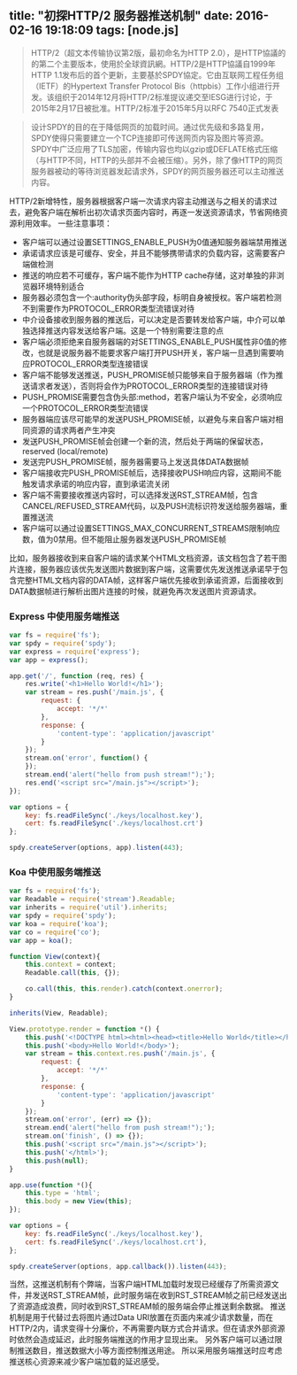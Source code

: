 title: "初探HTTP/2 服务器推送机制"
date: 2016-02-16 19:18:09
tags: [node.js]
---
> HTTP/2（超文本传输协议第2版，最初命名为HTTP 2.0），是HTTP協議的的第二个主要版本，使用於全球資訊網。HTTP/2是HTTP協議自1999年HTTP 1.1发布后的首个更新，主要基於SPDY協定。它由互联网工程任务组（IETF）的Hypertext Transfer Protocol Bis（httpbis）工作小组进行开发。该组织于2014年12月将HTTP/2标准提议递交至IESG进行讨论，于2015年2月17日被批准。HTTP/2标准于2015年5月以RFC 7540正式发表

<!-- more -->

> 设计SPDY的目的在于降低网页的加载时间。通过优先级和多路复用，SPDY使得只需要建立一个TCP连接即可传送网页内容及图片等资源。SPDY中广泛应用了TLS加密，传输内容也均以gzip或DEFLATE格式压缩（与HTTP不同，HTTP的头部并不会被压缩）。另外，除了像HTTP的网页服务器被动的等待浏览器发起请求外，SPDY的网页服务器还可以主动推送内容。

HTTP/2新增特性，服务器根据客户端一次请求内容主动推送与之相关的请求过去，避免客户端在解析出初次请求页面内容时，再逐一发送资源请求，节省网络资源利用效率。 一些注意事项：

* 客户端可以通过设置SETTINGS_ENABLE_PUSH为0值通知服务器端禁用推送
* 承诺请求应该是可缓存、安全，并且不能够携带请求的负载内容，这需要客户端做检测
* 推送的响应若不可缓存，客户端不能作为HTTP cache存储，这对单独的非浏览器环境特别适合
* 服务器必须包含一个:authority伪头部字段，标明自身被授权。客户端若检测不到需要作为PROTOCOL_ERROR类型流错误对待
* 中介设备接收到服务器的推送后，可以决定是否要转发给客户端，中介可以单独选择推送内容发送给客户端。这是一个特别需要注意的点
* 客户端必须拒绝来自服务器端的对SETTINGS_ENABLE_PUSH属性非0值的修改，也就是说服务器不能要求客户端打开PUSH开关，客户端一旦遇到需要响应PROTOCOL_ERROR类型连接错误
* 客户端不能够发送推送，PUSH_PROMISE帧只能够来自于服务器端（作为推送请求者发送），否则将会作为PROTOCOL_ERROR类型的连接错误对待
* PUSH_PROMISE需要包含伪头部:method，若客户端认为不安全，必须响应一个PROTOCOL_ERROR类型流错误
* 服务器端应该尽可能早的发送PUSH_PROMISE帧，以避免与来自客户端对相同资源的请求两者产生冲突
* 发送PUSH_PROMISE帧会创建一个新的流，然后处于两端的保留状态，reserved (local/remote)
* 发送完PUSH_PROMISE帧，服务器需要马上发送具体DATA数据帧
* 客户端接收完PUSH_PROMISE帧后，选择接收PUSH响应内容，这期间不能触发请求承诺的响应内容，直到承诺流关闭
* 客户端不需要接收推送内容时，可以选择发送RST_STREAM帧，包含CANCEL/REFUSED_STREAM代码，以及PUSH流标识符发送给服务器端，重置推送流
* 客户端可以通过设置SETTINGS_MAX_CONCURRENT_STREAMS限制响应数，值为0禁用。但不能阻止服务器发送PUSH_PROMISE帧

比如，服务器接收到来自客户端的请求某个HTML文档资源，该文档包含了若干图片连接，服务器应该优先发送图片数据到客户端，这需要优先发送推送承诺早于包含完整HTML文档内容的DATA帧，这样客户端优先接收到承诺资源，后面接收到DATA数据帧进行解析出图片连接的时候，就避免再次发送图片资源请求。

### Express 中使用服务端推送
```js
var fs = require('fs');
var spdy = require('spdy');
var express = require('express');
var app = express();

app.get('/', function (req, res) {
    res.write('<h1>Hello World!</h1>');
    var stream = res.push('/main.js', {
        request: {
            accept: '*/*'
        },
        response: {
            'content-type': 'application/javascript'
        }
    });
    stream.on('error', function() {
    });
    stream.end('alert("hello from push stream!");');
    res.end('<script src="/main.js"></script>');
});

var options = {
    key: fs.readFileSync('./keys/localhost.key'),
    cert: fs.readFileSync('./keys/localhost.crt')
};

spdy.createServer(options, app).listen(443);
```

### Koa 中使用服务端推送
```js
var fs = require('fs');
var Readable = require('stream').Readable;
var inherits = require('util').inherits;
var spdy = require('spdy');
var koa = require('koa');
var co = require('co');
var app = koa();

function View(context){
    this.context = context;
    Readable.call(this, {});

    co.call(this, this.render).catch(context.onerror);
}

inherits(View, Readable);

View.prototype.render = function *() {
    this.push('<!DOCTYPE html><html><head><title>Hello World</title></head>');
    this.push('<body>Hello World!</body>');
    var stream = this.context.res.push('/main.js', {
        request: {
            accept: '*/*'
        },
        response: {
            'content-type': 'application/javascript'
        }
    });
    stream.on('error', (err) => {});
    stream.end('alert("hello from push stream!");');
    stream.on('finish', () => {});
    this.push('<script src="/main.js"></script>');
    this.push('</html>');
    this.push(null);
}

app.use(function *(){
    this.type = 'html';
    this.body = new View(this);
});

var options = {
    key: fs.readFileSync('./keys/localhost.key'),
    cert: fs.readFileSync('./keys/localhost.crt'),
};

spdy.createServer(options, app.callback()).listen(443);
```

当然，这推送机制有个弊端，当客户端HTML加载时发现已经缓存了所需资源文件，并发送RST_STREAM帧，此时服务端在收到RST_STREAM帧之前已经发送出了资源造成浪费，同时收到RST_STREAM帧的服务端会停止推送剩余数据。
推送机制是用于代替过去将图片通过Data URI放置在页面内来减少请求数量，而在HTTP/2内，请求变得十分廉价，不再需要内联方式合并请求。但在请求外部资源时依然会造成延迟，此时服务端推送的作用才显现出来。
另外客户端可以通过限制推送数目，推送数据大小等方面控制推送用途。
所以采用服务端推送时应考虑推送核心资源来减少客户端加载的延迟感受。
